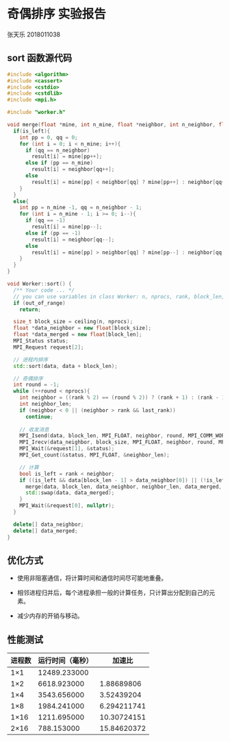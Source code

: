 # 奇偶排序 实验报告

张天乐 2018011038

## sort 函数源代码



```cpp
#include <algorithm>
#include <cassert>
#include <cstdio>
#include <cstdlib>
#include <mpi.h>

#include "worker.h"

void merge(float *mine, int n_mine, float *neighbor, int n_neighbor, float *result, bool is_left) {
  if(is_left){
    int pp = 0, qq = 0;
    for (int i = 0; i < n_mine; i++){
      if (qq == n_neighbor) 
        result[i] = mine[pp++];
      else if (pp == n_mine)
        result[i] = neighbor[qq++];
      else
        result[i] = mine[pp] < neighbor[qq] ? mine[pp++] : neighbor[qq++];
    }
  }
  else{
    int pp = n_mine -1, qq = n_neighbor - 1;
    for (int i = n_mine - 1; i >= 0; i--){
      if (qq == -1) 
        result[i] = mine[pp--];
      else if (pp == -1)
        result[i] = neighbor[qq--];
      else
        result[i] = mine[pp] > neighbor[qq] ? mine[pp--] : neighbor[qq--];
    }
  }
}

void Worker::sort() {
  /** Your code ... */
  // you can use variables in class Worker: n, nprocs, rank, block_len, data
  if (out_of_range)
    return;

  size_t block_size = ceiling(n, nprocs);
  float *data_neighbor = new float[block_size];
  float *data_merged = new float[block_len];
  MPI_Status status;
  MPI_Request request[2];

  // 进程内排序
  std::sort(data, data + block_len);

  // 奇偶排序
  int round = -1;
  while (++round < nprocs){
    int neighbor = ((rank % 2) == (round % 2)) ? (rank + 1) : (rank - 1);
    int neighbor_len;
    if (neighbor < 0 || (neighbor > rank && last_rank))
      continue;
    
    // 收发消息
    MPI_Isend(data, block_len, MPI_FLOAT, neighbor, round, MPI_COMM_WORLD, &request[0]);
    MPI_Irecv(data_neighbor, block_size, MPI_FLOAT, neighbor, round, MPI_COMM_WORLD, &request[1]);
    MPI_Wait(&request[1], &status);
    MPI_Get_count(&status, MPI_FLOAT, &neighbor_len);

    // 计算
    bool is_left = rank < neighbor;
    if ((is_left && data[block_len - 1] > data_neighbor[0]) || (!is_left && data_neighbor[neighbor_len - 1] > data[0])) {
      merge(data, block_len, data_neighbor, neighbor_len, data_merged, is_left);
      std::swap(data, data_merged);
    }
    MPI_Wait(&request[0], nullptr);
  }

  delete[] data_neighbor;
  delete[] data_merged;
}

```

## 优化方式

- 使用非阻塞通信，将计算时间和通信时间尽可能地重叠。

- 相邻进程归并后，每个进程承担一般的计算任务，只计算出分配到自己的元素。

- 减少内存的开销与移动。

## 性能测试

| 进程数  | 运行时间（毫秒）     | 加速比         |
| ---- | ------------ | ----------- |
| 1×1  | 12489.233000 |             |
| 1×2  | 6618.923000  | 1.88689806  |
| 1×4  | 3543.656000  | 3.52439204  |
| 1×8  | 1984.241000  | 6.294211741 |
| 1×16 | 1211.695000  | 10.30724151 |
| 2×16 | 788.153000   | 15.84620372 |
